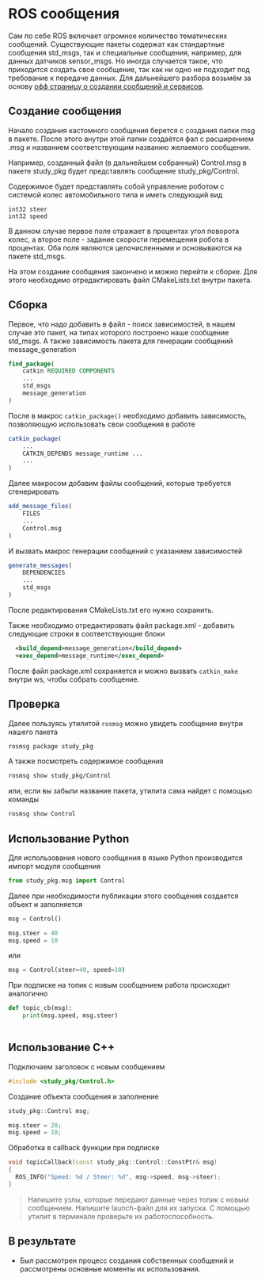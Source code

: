 # ROS сообщения

Сам по себе ROS включает огромное количество тематических сообщений. Существующие пакеты содержат как стандартные сообщения std_msgs, так и специальные сообщения, например, для данных датчиков sensor_msgs. Но иногда случается такое, что приходится создать свое сообщение, так как ни одно не подходит под требование к передаче данных. Для дальнейшего разбора возьмём за основу [офф страницу о создании сообщений и сервисов](http://wiki.ros.org/ROS/Tutorials/CreatingMsgAndSrv).

## Создание сообщения

Начало создания кастомного сообщения берется с создания папки msg в пакете. После этого внутри этой папки создаётся фал с расширением .msg и названием соответствующим названию желаемого сообщения.

Например, созданный файл (в дальнейшем собранный) Control.msg в пакете study_pkg будет представлять сообщение study_pkg/Control.

Содержимое будет представлять собой управление роботом с системой колес автомобильного типа и иметь следующий вид

```
int32 steer
int32 speed
```

В данном случае первое поле отражает в процентах угол поворота колес, а второе поле - задание скорости перемещения робота в процентах. Оба поля являются целочисленными и основываются на пакете std_msgs.

На этом создание сообщения закончено и можно перейти к сборке. Для этого необходимо отредактировать файл CMakeLists.txt внутри пакета.

## Сборка

Первое, что надо добавить в файл - поиск зависимостей, в нашем случае это пакет, на типах которого построено наше сообщение std_msgs. А также зависимость пакета для генерации сообщений message_generation
```cmake
find_package(
    catkin REQUIRED COMPONENTS 
    ... 
    std_msgs 
    message_generation 
)
```

После в макрос `catkin_package()` необходимо добавить зависимость, позволяющую использовать свои сообщения в работе
```cmake
catkin_package( 
    ... 
    CATKIN_DEPENDS message_runtime ... 
    ...
)
```

Далее макросом добавим файлы сообщений, которые требуется сгенерировать
```cmake
add_message_files( 
    FILES 
    ...
    Control.msg 
)
```

И вызвать макрос генерации сообщений с указанием зависимостей
```cmake
generate_messages( 
    DEPENDENCIES 
    ...
    std_msgs
)
```

После редактирования CMakeLists.txt его нужно сохранить.

Также необходимо отредактировать файл package.xml - добавить следующие строки в соответствующие блоки
```xml
  <build_depend>message_generation</build_depend>
  <exec_depend>message_runtime</exec_depend>
```

После файл package.xml сохраняется и можно вызвать `catkin_make` внутри ws, чтобы собрать сообщение.

## Проверка

Далее пользуясь утилитой `rosmsg` можно увидеть сообщение внутри нашего пакета
```bash
rosmsg package study_pkg
```

А также посмотреть содержимое сообщения
```bash
rosmsg show study_pkg/Control
```

или, если вы забыли название пакета, утилита сама найдет с помощью команды
```bash
rosmsg show Control
```

## Использование Python

Для использования нового сообщения в языке Python производится импорт модуля сообщения
```python
from study_pkg.msg import Control
```

Далее при необходимости публикации этого сообщения создается объект и заполняется
```python
msg = Control()

msg.steer = 40
msg.speed = 10
```

или
```python
msg = Control(steer=40, speed=10)
```

При подписке на топик с новым сообщением работа происходит аналогично
```python
def topic_cb(msg):
    print(msg.speed, msg.steer)
    
```

## Использование C++

Подключаем заголовок с новым сообщением
```cpp
#include <study_pkg/Control.h>
```

Создание объекта сообщения и заполнение
```cpp
study_pkg::Control msg;

msg.steer = 20;
msg.speed = 10;
```

Обработка в callback функции при подписке
```cpp
void topicCallback(const study_pkg::Control::ConstPtr& msg)
{
  ROS_INFO("Speed: %d / Steer: %d", msg->speed, msg->steer);
}
```

> Напишите узлы, которые передают данные через топик с новым сообщением. Напишите launch-файл для их запуска. С помощью утилит в терминале проверьте их работоспособность.

## В результате

- Был рассмотрен процесс создания собственных сообщений и рассмотрены основные моменты их использования.
